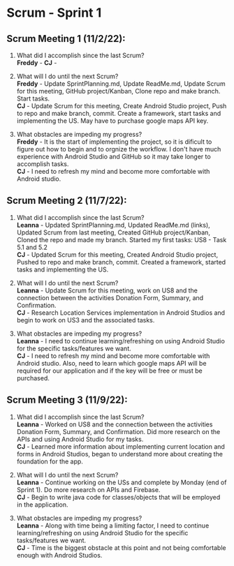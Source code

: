 # Scrum - Sprint 1

## Scrum Meeting 1 (11/2/22):

1.	What did I accomplish since the last Scrum?  
    **Freddy** -
    **CJ** - 
    
2.	What will I do until the next Scrum?  
    **Freddy** - Update SprintPlanning.md, Update ReadMe.md, Update Scrum for this meeting, GitHub project/Kanban, Clone repo and make branch. Start tasks.  
    **CJ** - Update Scrum for this meeting, Create Android Studio project, Push to repo and make branch, commit. Create a framework, start tasks and implementing the US. May have to purchase google maps API key. 
    
3.	What obstacles are impeding my progress?  
    **Freddy** - It is the start of implementing the project, so it is dificult to figure out how to begin and to orgnize the workflow. I don't have much experience with Android Studio and GitHub so it may take longer to accomplish tasks.  
    **CJ** - I need to refresh my mind and become more comfortable with Android studio.



## Scrum Meeting 2 (11/7/22):

1.	What did I accomplish since the last Scrum?  
    **Leanna** - Updated SprintPlanning.md, Updated ReadMe.md (links), Updated Scrum from last meeting, Created GitHub project/Kanban, Cloned the repo and made my branch. Started my first tasks: US8 - Task 5.1 and 5.2  
   **CJ** - Updated Scrum for this meeting, Created Android Studio project, Pushed to repo and make branch, commit. Created a framework, started tasks and implementing the US. 
    
2.	What will I do until the next Scrum?  
    **Leanna** - Update Scrum for this meeting, work on US8 and the connection between the activities Donation Form, Summary, and Confirmation.  
    **CJ** -  Research Location Services implementation in Android Studios and begin to work on US3 and the associated tasks.
    
3.	What obstacles are impeding my progress?  
    **Leanna** - I need to continue learning/refreshing on using Android Studio for the specific tasks/features we want.  
    **CJ** - I need to refresh my mind and become more comfortable with Android studio. Also, need to learn which google maps API will be required for our application and if the key will be free or must be purchased.



## Scrum Meeting 3 (11/9/22):

1.	What did I accomplish since the last Scrum?  
    **Leanna** - Worked on US8 and the connection between the activities Donation Form, Summary, and Confirmation. Did more research on the APIs and using Android Studio for my tasks.  
   **CJ** -  Learned more information about implementing current location and forms in Android Studios, began to understand more about creating the foundation for the app.
    
2.	What will I do until the next Scrum?  
    **Leanna** - Continue working on the USs and complete by Monday (end of Sprint 1). Do more research on APIs and Firebase.  
    **CJ** -  Begin to write java code for classes/objects that will be employed in the application. 
    
3.	What obstacles are impeding my progress?  
    **Leanna** - Along with time being a limiting factor, I need to continue learning/refreshing on using Android Studio for the specific tasks/features we want.  
    **CJ** - Time is the biggest obstacle at this point and not being comfortable enough with Android Studios. 
